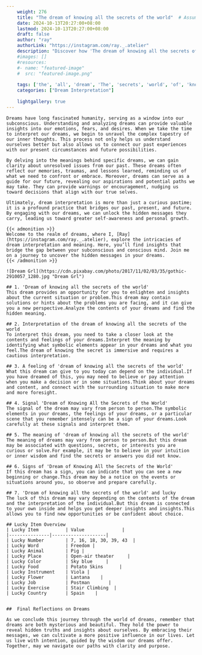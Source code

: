 ```yaml
---
    weight: 276
    title: "The dream of knowing all the secrets of the world"  # Assuming 'title' column exists
    date: 2024-10-13T20:27:00+08:00
    lastmod: 2024-10-13T20:27:00+08:00
    draft: false
    author: "ray"
    authorLink: "https://instagram.com/ray._.atelier"
    description: "Discover how 'The dream of knowing all the secrets of the world' can interpret your future and uncover its significant meanings in your life."
    #images: []
    #resources:
    #- name: "featured-image"
    #  src: "featured-image.png"
    
    tags: ['the', 'all', 'dream', 'The', 'secrets', 'world', 'of', 'knowing']
    categories: ["Dream Interpretation"]
    
    lightgallery: true
---
```

    
    Dreams have long fascinated humanity, serving as a window into our subconscious. Understanding and analyzing dreams can provide valuable insights into our emotions, fears, and desires. When we take the time to interpret our dreams, we begin to unravel the complex tapestry of our inner thoughts. This process not only helps us understand ourselves better but also allows us to connect our past experiences with our present circumstances and future possibilities.
    
    By delving into the meanings behind specific dreams, we can gain clarity about unresolved issues from our past. These dreams often reflect our memories, traumas, and lessons learned, reminding us of what we need to confront or embrace. Moreover, dreams can serve as a guide for our future, revealing our aspirations and potential paths we may take. They can provide warnings or encouragement, nudging us toward decisions that align with our true selves.
    
    Ultimately, dream interpretation is more than just a curious pastime; it is a profound practice that bridges our past, present, and future. By engaging with our dreams, we can unlock the hidden messages they carry, leading us toward greater self-awareness and personal growth.
    
    {{< admonition >}}
    Welcome to the realm of dreams, where I, [Ray](https://instagram.com/ray._.atelier), explore the intricacies of dream interpretation and meaning. Here, you’ll find insights that bridge the gap between your subconscious and conscious mind. Join me on a journey to uncover the hidden messages in your dreams.
    {{< /admonition >}}
    
    ![Dream Grl](https://cdn.pixabay.com/photo/2017/11/02/03/35/gothic-2910057_1280.jpg "Dream Grl")
    
    ## 1. 'Dream of knowing all the secrets of the world'
    This dream provides an opportunity for you to enlighten and insights about the current situation or problem.This dream may contain solutions or hints about the problems you are facing, and it can give you a new perspective.Analyze the contents of your dreams and find the hidden meaning.
    
    ## 2. Interpretation of the dream of knowing all the secrets of the world
    To interpret this dream, you need to take a closer look at the contents and feelings of your dreams.Interpret the meaning by identifying what symbolic elements appear in your dreams and what you feel.The dream of knowing the secret is immersive and requires a cautious interpretation.
    
    ## 3. A feeling of 'dream of knowing all the secrets of the world'
    What this dream can give to you today can depend on the individual.If you have dreamed of this, you may need to believe or pay attention when you make a decision or in some situations.Think about your dreams and content, and connect with the surrounding situation to make more and more foresight.
    
    ## 4. Signal 'Dream of Knowing All the Secrets of the World'
    The signal of the dream may vary from person to person.The symbolic elements in your dreams, the feelings of your dreams, or a particular scene that you remember intensely can be a sign of your dreams.Look carefully at these signals and interpret them.
    
    ## 5. The meaning of 'dream of knowing all the secrets of the world'
    The meaning of dreams may vary from person to person.But this dream may be associated with questions, secrets, or interests you are curious or solve.For example, it may be to believe in your intuition or inner wisdom and find the secrets or answers you did not know.
    
    ## 6. Signs of 'Dream of Knowing All the Secrets of the World'
    If this dream has a sign, you can indicate that you can see a new beginning or change.This dream may be a notice on the events or situations around you, so observe and prepare carefully.
    
    ## 7. 'Dream of knowing all the secrets of the world' and lucky
    The luck of this dream may vary depending on the contents of the dream and the interpretation of the individual.But this dream is connected to your own inside and helps you get deeper insights and insights.This allows you to find new opportunities or be confident about choice.
    
    ## Lucky Item Overview
    | Lucky Item          | Value              |
    |---------------|--------------------|
    | Lucky Number        | 7, 16, 18, 30, 39, 43  |
    | Lucky Word          | Freedom |
    | Lucky Animal        | Pig |
    | Lucky Place         | Open-air theater     |
    | Lucky Color         | Sky blue     |
    | Lucky Food          | Potato Skins      |
    | Lucky Instrument    | Viola |
    | Lucky Flower        | Lantana    |
    | Lucky Job           | Postman       |
    | Lucky Exercise      | Stair Climbing  |
    | Lucky Country       | Spain    |
    
    
    ##  Final Reflections on Dreams
    
    As we conclude this journey through the world of dreams, remember that dreams are both mysterious and beautiful. They hold the power to reveal hidden truths and insights about ourselves. By embracing their messages, we can cultivate a more positive influence in our lives. Let us live with intention, guided by the wisdom our dreams offer. Together, may we navigate our paths with clarity and purpose.
    